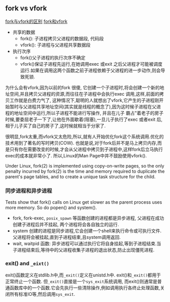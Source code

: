 ## fork vs vfork
[fork与vfork的区别](https://www.jianshu.com/p/6a83ac98e77a)
[fork和vfork](https://www.cnblogs.com/1932238825qq/p/7373443.html)

- 共享的数据
  - fork(): 子进程拷贝父进程的数据段, 代码段
  - vfork(): 子进程与父进程共享数据段
- 执行次序
  - fork()父子进程的执行次序不确定
  - vfork()保证子进程先运行,在她调用exec 或exit 之后父进程才可能被调度运行.如果在调用这两个函数之前子进程依赖于父进程的进一步动作,则会导致死锁.

为什么会有vfork,因为以前的fork 很傻, 它创建一个子进程时,将会创建一个新的地址空间,并且拷贝父进程的资源,而往往在子进程中会执行exec 调用,这样,前面的拷贝工作就是白费力气了,
这种情况下,聪明的人就想出了vfork,它产生的子进程刚开始暂时与父进程共享地址空间(其实就是线程的概念了),因为这时候子进程在父进程的地址空间中运行,所以子进程不能进行写操作,
并且在儿子 霸占"着老子的房子时候,要委屈老子一下了,让他在外面歇着(阻塞),一旦儿子执行了exec 或者exit 后,相于儿子买了自己的房子了,这时候就相当于分家了.

很明显,fork太重,而vfork又太危险,所以,就有人开始优化fork这个系统调用.优化的技术用到了著名的写时拷贝(COW).
也就是说,对于fork后并不是马上拷贝内存,而是只有你在需要改变的时候,才会从父进程中拷贝到子进程中,这样fork后立马执行exec的成本就非常小了.
所以,Linux的Man Page中并不鼓励使用vfork().

Under Linux, fork(2) is implemented using copy-on-write pages, so the only penalty incurred by fork(2) is
the time and memory required to duplicate the parent's page tables, and to create a unique task structure for the child.

### 同步进程和异步进程
Tests show that fork() calls on Linux get slower as the parent process uses more memory. So do popen() and system().

- fork, fork-exec, `posix_spawn` 等函数创建的进程都是异步进程, 父进程在成功创建子进程后并不挂起, 两个进程将会各自独立的运行.
- system 创建的进程是同步进程,它会创建一个shell来执行命令或可执行文件.父进程将会被挂起,直到子进程结束,且system调用返回.
- wait, waitpid 函数: 异步进程可以通过执行它将自身挂起,等到子进程结束.当子进程结束后,等待中的父进程收集子进程的退出状态,防止出现僵死进程.

### exit() and `_eixt()`
exit()函数定义在stdlib.h中,而`_exit()`定义在unistd.h中.
exit()和`_exit()`都用于正常终止一个函数.
但`_exit()`直接是一个`sys_exit`系统调用,
而exit()则通常是普通函数库中的一个函数.它会先执行一些清除操作,例如调用执行各终止处理函数,关闭所有标准IO等,然后调用`sys_exit`.

